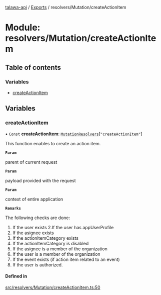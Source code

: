 [talawa-api](../README.md) / [Exports](../modules.md) / resolvers/Mutation/createActionItem

# Module: resolvers/Mutation/createActionItem

## Table of contents

### Variables

- [createActionItem](resolvers_Mutation_createActionItem.md#createactionitem)

## Variables

### createActionItem

• `Const` **createActionItem**: [`MutationResolvers`](types_generatedGraphQLTypes.md#mutationresolvers)[``"createActionItem"``]

This function enables to create an action item.

**`Param`**

parent of current request

**`Param`**

payload provided with the request

**`Param`**

context of entire application

**`Remarks`**

The following checks are done:
1. If the user exists
2.If the user has appUserProfile
3. If the asignee exists
4. If the actionItemCategory exists
5. If the actionItemCategory is disabled
6. If the asignee is a member of the organization
7. If the user is a member of the organization
8. If the event exists (if action item related to an event)
9. If the user is authorized.

#### Defined in

[src/resolvers/Mutation/createActionItem.ts:50](https://github.com/PalisadoesFoundation/talawa-api/blob/9fa6a1c/src/resolvers/Mutation/createActionItem.ts#L50)
